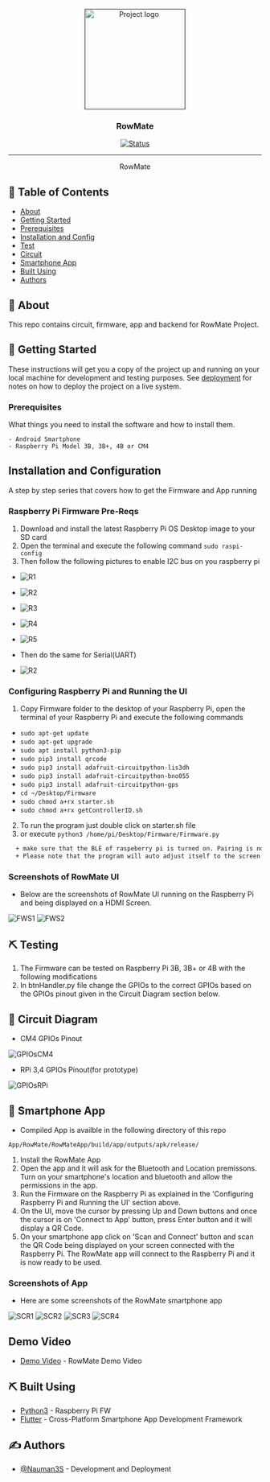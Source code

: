 <p align="center">
  <a href="" rel="noopener">
 <img width=200px height=200px src="artwork/rowmateLogo0.png" alt="Project logo"></a>
</p>

<h3 align="center">RowMate</h3>

<div align="center">

[![Status](https://img.shields.io/badge/status-active-success.svg)]()


</div>

---


<p align="center"> RowMate
    <br> 
</p>

## 📝 Table of Contents

- [About](#about)
- [Getting Started](#getting_started)
- [Prerequisites](#deployment)
- [Installation and Config](#Installation_and_Config)
- [Test](#test)
- [Circuit](#circuit)
- [Smartphone App](#app)
- [Built Using](#built_using)
- [Authors](#authors)

## 🧐 About <a name = "about"></a>

This repo contains circuit, firmware, app and backend for RowMate Project.

## 🏁 Getting Started <a name = "getting_started"></a>

These instructions will get you a copy of the project up and running on your local machine for development and testing purposes. See [deployment](#deployment) for notes on how to deploy the project on a live system.

### Prerequisites <a name = "Prerequisites"></a>

What things you need to install the software and how to install them.

```
- Android Smartphone
- Raspberry Pi Model 3B, 3B+, 4B or CM4
```

## Installation and Configuration <a name = "Installation_and_Config"></a>

A step by step series that covers how to get the Firmware and App running

### Raspberry Pi Firmware Pre-Reqs

1.  Download and install the latest Raspberry Pi OS Desktop image to your SD card
2.  Open the terminal and execute the following command
    ```sudo raspi-config```
3. Then follow the following pictures to enable I2C bus on you raspberry pi

* ![R1](artwork/r1.png)
* ![R2](artwork/r2.png)
* ![R3](artwork/r3.png)
* ![R4](artwork/r4.png)
* ![R5](artwork/r5.png)

* Then do the same for Serial(UART)

* ![R2](artwork/r2_2.jpg)

### Configuring Raspberry Pi and Running the UI
  1.  Copy Firmware folder to the desktop of your Raspberry Pi, open the terminal of your Raspberry Pi and execute the following commands

  - ```sudo apt-get update```
  - ```sudo apt-get upgrade```
  - ```sudo apt install python3-pip```
  - ```sudo pip3 install qrcode```
  - ```sudo pip3 install adafruit-circuitpython-lis3dh```
  - ```sudo pip3 install adafruit-circuitpython-bno055```
  - ```sudo pip3 install adafruit-circuitpython-gps```
  - ```cd ~/Desktop/Firmware```
  - ```sudo chmod a+rx starter.sh```
  - ```sudo chmod a+rx getControllerID.sh```

2.  To run the program just double click on starter.sh file
  1.  or execute `python3 /home/pi/Desktop/Firmware/Firmware.py`


```diff
  + make sure that the BLE of raspeberry pi is turned on. Pairing is not required.
  + Please note that the program will auto adjust itself to the screen size of HDMI Screen
```

### Screenshots of RowMate UI
* Below are the screenshots of RowMate UI running on the Raspberry Pi and being displayed on a HDMI Screen.

![FWS1](artwork/fws1.png)
![FWS2](artwork/fws2.png)

## ⛏️ Testing <a name = "test"></a>

1.  The Firmware can be tested on Raspberry Pi 3B, 3B+ or 4B with the following modifications
  1.  In btnHandler.py file change the GPIOs to the correct GPIOs based on the GPIOs pinout given in the Circuit Diagram section below.

## 🔌 Circuit Diagram <a name = "circuit"></a>

* CM4 GPIOs Pinout

![GPIOsCM4](Circuit/pi4j-rpi-cm4-pinout-small.png)

* RPi 3,4 GPIOs Pinout(for prototype)

![GPIOsRPi](Circuit/rpi34.jpg)


## 📱 Smartphone App <a name = "App"></a>

* Compiled App is availble in the following directory of this repo

`App/RowMate/RowMateApp/build/app/outputs/apk/release/`

1.  Install the RowMate App
2.  Open the app and it will ask for the Bluetooth and Location premissons. Turn on your smartphone's location and bluetooth and allow the permissions in the app.
3.  Run the Firmware on the Raspberry Pi as explained in the 'Configuring Raspberry Pi and Running the UI' section above.
4.  On the UI, move the cursor by pressing Up and Down buttons and once the cursor is on 'Connect to App' button, press Enter button and it will display a QR Code.
2.  On your smartphone app click on 'Scan and Connect' button and scan the QR Code being displayed on your screen connected with the Raspberry Pi. The RowMate app will connect to the Raspberry Pi and it is now ready to be used.

### Screenshots of App

* Here are some screenshots of the RowMate smartphone app

![SCR1](artwork/scr1.jpg)
![SCR2](artwork/scr2.jpg)
![SCR3](artwork/scr3.jpg)
![SCR4](artwork/scr4.jpg)


## Demo Video

  
  - [Demo Video](https://youtu.be/v5-WBKudcoc) - RowMate Demo Video
## ⛏️ Built Using <a name = "built_using"></a>

- [Python3](https://www.python.org/) - Raspberry Pi FW
- [Flutter](https://flutter.dev/) - Cross-Platform Smartphone App Development Framework

## ✍️ Authors <a name = "authors"></a>

- [@Nauman3S](https://github.com/Nauman3S) - Development and Deployment
